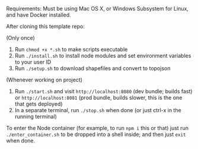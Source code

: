 Requirements: Must be using Mac OS X, or Windows Subsystem for Linux, and have Docker installed.

After cloning this template repo:

(Only once)
1. Run `chmod +x *.sh` to make scripts executable
2. Run `./install.sh` to install node modules and set environment variables to your user ID
3. Run `./setup.sh` to download shapefiles and convert to topojson

(Whenever working on project)
1. Run `./start.sh` and visit `http://localhost:8080` (dev bundle; builds fast) or `http://localhost:8081` (prod bundle, builds slower, this is the one that gets deployed)
2. In a separate terminal, run `./stop.sh` when done (or just ctrl-x in the running terminal)

To enter the Node container (for example, to run `npm i` this or that) just run `./enter_container.sh` to be dropped into a shell inside; and then just `exit` when done.